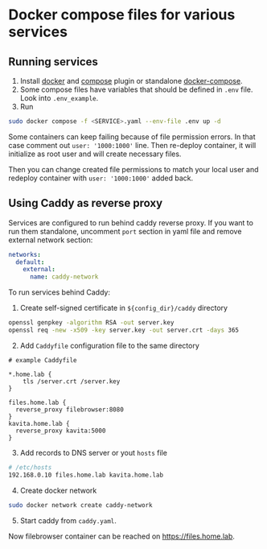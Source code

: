 # Docker compose files for various services

## Running services

1. Install [docker](https://docs.docker.com/engine/install/) and [compose](https://docs.docker.com/compose/install/linux/) plugin or standalone [docker-compose](https://pypi.org/project/docker-compose/).
2. Some compose files have variables that should be defined in `.env` file. Look into `.env_example`.
3. Run

```bash
sudo docker compose -f <SERVICE>.yaml --env-file .env up -d
```

Some containers can keep failing because of file permission errors. In that case comment out
`user: '1000:1000'` line. Then re-deploy container, it will initialize as root user and will create necessary files.

Then you can change created file permissions to match your local user and redeploy container with `user: '1000:1000'` added back.

## Using Caddy as reverse proxy

Services are configured to run behind caddy reverse proxy. If you want to run them standalone, uncomment `port` section in yaml file and remove external network section:

```yaml
networks:
  default:
    external:
      name: caddy-network
```

To run services behind Caddy:

1. Create self-signed certificate in `${config_dir}/caddy` directory

```bash
openssl genpkey -algorithm RSA -out server.key
openssl req -new -x509 -key server.key -out server.crt -days 365
```

2. Add `Caddyfile` configuration file to the same directory

```
# example Caddyfile

*.home.lab {
    tls /server.crt /server.key
}

files.home.lab {
  reverse_proxy filebrowser:8080
}
kavita.home.lab {
  reverse_proxy kavita:5000
}
```

3. Add records to DNS server or yout `hosts` file

```bash
# /etc/hosts
192.168.0.10 files.home.lab kavita.home.lab
```

4. Create docker network

```bash
sudo docker network create caddy-network
```

5. Start caddy from `caddy.yaml`.

Now filebrowser container can be reached on https://files.home.lab.
